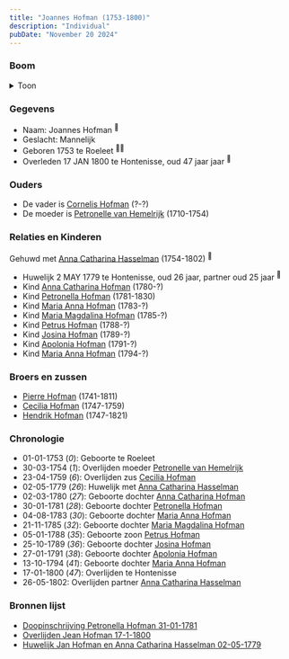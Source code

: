 ```yaml
---
title: "Joannes Hofman (1753-1800)"
description: "Individual"
pubDate: "November 20 2024"
---
```


### Boom
<details><summary>Toon</summary>

![test](https://www.plantuml.com/plantuml/svg/fLRRRXen47ttLuoQXpv5sYkxH2W98T0KDHUbIQMggYB3Jc2BrqQsQOIY_7i7C0GMMZRfszeptdFcdF7idXhBjPqKWfbHBiTSym9wl3yQQ3MHMKi9fS5gBWs5K5esp3E4Vgxx0XVFM8pj50eiUgZDOijOrAZiT8nixQrzmOs1PmO0PqfdgE-6UNyaqPX6e-2vF3w6aBqmzX5kvb26BKvyQ2ajKUG6BjHZmUK7u0O-UvuNrG4Esc4dxfpHQvyVSnJP2pIEUhmtVUWfQmKU7SC9eHbZjL9hAMOq4UA1o-oXhodQKqHZddj231pi3T8X0XO8lxc42onGwFpNQ8KVUuJVEMk7xV0V-7xYU_255-O9aQhUJoBquB9vI-VYQFtSYbVZw0cpB9S3oWqYE6-tA3UepsbrY9QVm8781qCx9UxgYQYzC2VNuQ7BO8x_wuOxIHlpN8yjuRgAIoAs9Ru7Azlscq35X72hK23Q_GeGZsxp2lpKymXMMfIvCJC5bfoQKd9eSJlaEgUd2zf4iS7EhsODIVpLgl6OmkJiVcP1ZRpvFcCMR3BRvSqYDKdMhAbjM_ENaafg1rNg2LpZf1wS4trE5_kzFR_58ApKx9GrTov9_JTG2A5xFxCxz7QAUacIS9WBL9Obh48gWkRzfncdyBsoB1XSya76nIvteahk-71r_Mt68_uVUoRRLp6kCWVZfJFfUz6xokmglbQf-1YkMtSp-3hSeHugKM4IRg0tn_GjalasVb89tusKfFwMnjpH13lRCAqqRK8dGJrwCmKtSPVZkiRSa7lTSEF5ZUzWSnrwfNXOMaUbTLnQbz-VbDOfSrFgy0Vz0MGeVww0tV0e1OY1ky3bGCJSbIe7OkQQlHnmQjIs0elF73L8EP0oTeeoex-UFm00)
</details>

### Gegevens
- Naam: Joannes Hofman <sup><a href="../s00056/" style="text-decoration:none" title="Doopinschrijving Petronella Hofman 31-01-1781">:link:</a></sup>
- Geslacht: Mannelijk
- Geboren 1753 te Roeleet <sup><a href="../s00056/" style="text-decoration:none" title="Doopinschrijving Petronella Hofman 31-01-1781">:link:</a><a href="../s00068/" style="text-decoration:none" title="Overlijden Jean Hofman 17-1-1800">:link:</a></sup>
- Overleden 17 JAN 1800 te Hontenisse, oud 47 jaar jaar <sup><a href="../s00068/" style="text-decoration:none" title="Overlijden Jean Hofman 17-1-1800">:link:</a></sup>

### Ouders
- De vader is [Cornelis Hofman](../i00049/) (?-?)
- De moeder is [Petronelle van Hemelrijk](../i00050/) (1710-1754)

### Relaties en Kinderen

Gehuwd met [Anna Catharina Hasselman](../i00041/) (1754-1802) <sup><a href="../s00060/" style="text-decoration:none" title="Huwelijk Jan Hofman en Anna Catharina Hasselman 02-05-1779 ">:link:</a></sup>
- Huwelijk 2 MAY 1779 te Hontenisse, oud 26 jaar, partner oud 25 jaar <sup><a href="../s00060/" style="text-decoration:none" title="Huwelijk Jan Hofman en Anna Catharina Hasselman 02-05-1779 ">:link:</a></sup>
- Kind [Anna Catharina Hofman](../i00042/) (1780-?)
- Kind [Petronella Hofman](../i00030/) (1781-1830)
- Kind [Maria Anna Hofman](../i00043/) (1783-?)
- Kind [Maria Magdalina Hofman](../i00044/) (1785-?)
- Kind [Petrus Hofman](../i00045/) (1788-?)
- Kind [Josina Hofman](../i00046/) (1789-?)
- Kind [Apolonia Hofman](../i00047/) (1791-?)
- Kind [Maria Anna Hofman](../i00048/) (1794-?)

### Broers en zussen
- [Pierre Hofman](../i00055/) (1741-1811)
- [Cecilia Hofman](../i00054/) (1747-1759)
- [Hendrik Hofman](../i00057/) (1747-1821)

### Chronologie
- 01-01-1753 (<i>0</i>): Geboorte te Roeleet
- 30-03-1754 (<i>1</i>): Overlijden moeder [Petronelle van Hemelrijk](../i00050/)
- 23-04-1759 (<i>6</i>): Overlijden zus [Cecilia Hofman](../i00054/)
- 02-05-1779 (<i>26</i>): Huwelijk met [Anna Catharina Hasselman](../i00041/)
- 02-03-1780 (<i>27</i>): Geboorte dochter [Anna Catharina Hofman](../i00042/)
- 30-01-1781 (<i>28</i>): Geboorte dochter [Petronella Hofman](../i00030/)
- 04-08-1783 (<i>30</i>): Geboorte dochter [Maria Anna Hofman](../i00043/)
- 21-11-1785 (<i>32</i>): Geboorte dochter [Maria Magdalina Hofman](../i00044/)
- 05-01-1788 (<i>35</i>): Geboorte zoon [Petrus Hofman](../i00045/)
- 25-10-1789 (<i>36</i>): Geboorte dochter [Josina Hofman](../i00046/)
- 27-01-1791 (<i>38</i>): Geboorte dochter [Apolonia Hofman](../i00047/)
- 13-10-1794 (<i>41</i>): Geboorte dochter [Maria Anna Hofman](../i00048/)
- 17-01-1800 (<i>47</i>): Overlijden te Hontenisse
- 26-05-1802: Overlijden partner [Anna Catharina Hasselman](../i00041/)

### Bronnen lijst
- [Doopinschrijving Petronella Hofman 31-01-1781](../s00056/)
- [Overlijden Jean Hofman 17-1-1800](../s00068/)
- [Huwelijk Jan Hofman en Anna Catharina Hasselman 02-05-1779 ](../s00060/)